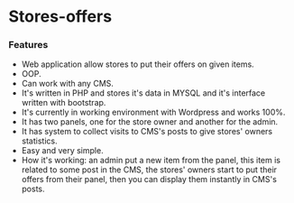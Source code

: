 # Stores-offers



### Features

* Web application allow stores to put their offers on given items.
* OOP.
* Can work with any CMS.
* It's written in PHP and stores it's data in MYSQL and it's interface written with bootstrap.
* It's currently in working environment with Wordpress and works 100%.
* It has two panels, one for the store owner and another for the admin.
* It has system to collect visits to CMS's posts to give stores' owners statistics.
* Easy and very simple.
* How it's working: an admin put a new item from the panel, this item is related to some post in the CMS, the stores' owners start to put their offers from their panel, then you can display them instantly in CMS's posts.